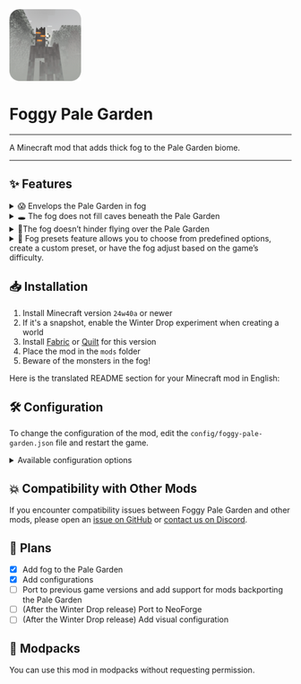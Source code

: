 <img src="src/main/resources/assets/foggy-pale-garden/icon.png" width="128">

# Foggy Pale Garden

---
A Minecraft mod that adds thick fog to the Pale Garden biome.

---

## ✨ Features

<details>
  <summary>😱 Envelops the Pale Garden in fog</summary>

![immersion-in-thick-fog.gif](docs/images/immersion-in-thick-fog.gif)

</details>

<details>
  <summary>🕳️ The fog does not fill caves beneath the Pale Garden</summary>

![no-fog-in-caves.gif](docs/images/no-fog-in-caves.gif)

</details>

<details>
  <summary>🪽The fog doesn’t hinder flying over the Pale Garden</summary>

![fog-doesn’t-hinder-flying.gif](docs/images/fog-doesn%E2%80%99t-hinder-flying.gif)

</details>

<details>
  <summary>🎨 Fog presets feature allows you to choose from predefined options, create a custom preset, or have the fog adjust based on the game’s difficulty.</summary>

![fog-presets.gif](docs/images/fog-presets.gif)

</details>

## 📥 Installation

1. Install Minecraft version `24w40a` or newer
2. If it's a snapshot, enable the Winter Drop experiment when creating a world
3. Install [Fabric](https://fabricmc.net) or [Quilt](https://quiltmc.org) for this version
4. Place the mod in the `mods` folder
5. Beware of the monsters in the fog!

Here is the translated README section for your Minecraft mod in English:

## 🛠️ Configuration

To change the configuration of the mod, edit the `config/foggy-pale-garden.json` file and restart the game.

<details>
  <summary>Available configuration options</summary>

```json
{

  // List of biomes where the fog will be active
  "biomes": [
    "minecraft:pale_garden"
  ],

  // Fog preset:
  // DIFFICULTY_BASED - depends on the world's difficulty level
  // AMBIANCE - atmospheric fog that doesn't consider the biome's mechanics
  // I_AM_NOT_AFRAID_BUT - denser fog that hides monsters but maintains enough visibility
  // STEPHEN_KING - fog similar to the movie The Mist, concealing monsters to allow them to attack suddenly
  // CUSTOM - your custom settings specified in the "customFog" section
  "fogPreset": "STEPHEN_KING",

  // Your custom fog settings (applies when using "fogPreset": "CUSTOM")
  "customFog": {

    // Distance (in blocks) at which the fog starts
    "startDistance": 0.0,

    // Sky light level (1-15) below which the fog disperses. The lower the value, the deeper the fog will descend into caves
    "skyLightStartLevel": 4,

    // Distance (in blocks) at which the fog ends and nothing is visible beyond
    "endDistance": 10.0,

    // Player's height above the surface after which the fog disperses
    "surfaceHeightEnd": 15.0,

    // Fog opacity percentage
    "opacity": 100.0,

    // Speed of fog spread (in blocks per second) when entering or exiting the biome
    "encapsulationSpeed": 6.0
  },

  // Configuration file version. Do not change this parameter manually!
  "version": 1
}
```

</details>

## 💥 Compatibility with Other Mods

If you encounter compatibility issues between Foggy Pale Garden and other mods, please open an [issue on GitHub](https://github.com/NaoCraftLab/foggy-pale-garden/issues) or [contact us on Discord](https://discord.gg/NmzHNyrGK4).

## 🚀 Plans

- [x] Add fog to the Pale Garden
- [x] Add configurations
- [ ] Port to previous game versions and add support for mods backporting the Pale Garden
- [ ] (After the Winter Drop release) Port to NeoForge
- [ ] (After the Winter Drop release) Add visual configuration

## 🤗 Modpacks

You can use this mod in modpacks without requesting permission.
